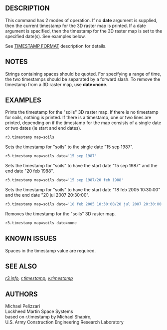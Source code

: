 ## DESCRIPTION

This command has 2 modes of operation. If no **date** argument is
supplied, then the current timestamp for the 3D raster map is printed.
If a date argument is specified, then the timestamp for the 3D raster
map is set to the specified date(s). See examples below.

See [TIMESTAMP FORMAT](r.timestamp.md#timestamp-format) description for
details.

## NOTES

Strings containing spaces should be quoted. For specifying a range of
time, the two timestamps should be separated by a forward slash. To
remove the timestamp from a 3D raster map, use **date=none**.

## EXAMPLES

Prints the timestamp for the "soils" 3D raster map. If there is no
timestamp for soils, nothing is printed. If there is a timestamp, one or
two lines are printed, depending on if the timestamp for the map
consists of a single date or two dates (ie start and end dates).

```sh
r3.timestamp map=soils
```

Sets the timestamp for "soils" to the single date "15 sep 1987".

```sh
r3.timestamp map=soils date='15 sep 1987'
```

Sets the timestamp for "soils" to have the start date "15 sep 1987" and
the end date "20 feb 1988".

```sh
r3.timestamp map=soils date='15 sep 1987/20 feb 1988'
```

Sets the timestamp for "soils" to have the start date "18 feb 2005
10:30:00" and the end date "20 jul 2007 20:30:00".

```sh
r3.timestamp map=soils date='18 feb 2005 10:30:00/20 jul 2007 20:30:00'
```

Removes the timestamp for the "soils" 3D raster map.

```sh
r3.timestamp map=soils date=none
```

## KNOWN ISSUES

Spaces in the timestamp value are required.

## SEE ALSO

*[r3.info](r3.info.md), [r.timestamp](r.timestamp.md),
[v.timestamp](v.timestamp.md)*

## AUTHORS

Michael Pelizzari  
Lockheed Martin Space Systems  
based on r.timestamp by Michael Shapiro,  
U.S. Army Construction Engineering Research Laboratory
